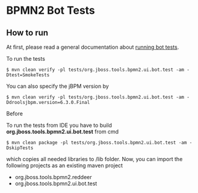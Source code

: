 # BPMN2 Bot Tests

## How to run

At first, please read a general documentation about [running bot tests](../../README.md).

To run the tests

    $ mvn clean verify -pl tests/org.jboss.tools.bpmn2.ui.bot.test -am -Dtest=SmokeTests

You can also specify the jBPM version by

    $ mvn clean verify -pl tests/org.jboss.tools.bpmn2.ui.bot.test -am -Ddroolsjbpm.version=6.3.0.Final

Before 

To run the tests from IDE you have to build **org.jboss.tools.bpmn2.ui.bot.test** from cmd

    $ mvn clean package -pl tests/org.jboss.tools.bpmn2.ui.bot.test -am -DskipTests

which copies all needed libraries to /lib folder. Now, you can import the following projects as an existing maven project
- org.jboss.tools.bpmn2.reddeer
- org.jboss.tools.bpmn2.ui.bot.test
